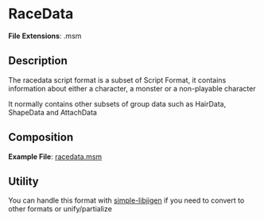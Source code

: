 # RaceData

**File Extensions**: .msm

## Description
The racedata script format is a subset of Script Format, it contains
information about either a character, a monster or a non-playable character

It normally contains other subsets of group data such as HairData, ShapeData
and AttachData


## Composition
**Example File**: [racedata.msm](files/racedata.msm)


## Utility
You can handle this format with [simple-libjigen](https://github.com/OriDevTeam/simple-libjigen)
if you need to convert to other formats or unify/partialize

